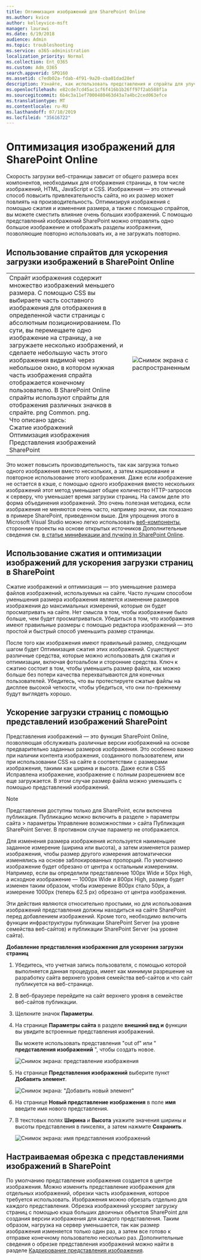 ```yaml
---
title: Оптимизация изображений для SharePoint Online
ms.author: kvice
author: kelleyvice-msft
manager: laurawi
ms.date: 6/19/2018
audience: Admin
ms.topic: troubleshooting
ms.service: o365-administration
localization_priority: Normal
ms.collection: Ent_O365
ms.custom: Adm_O365
search.appverid: SPO160
ms.assetid: c7edb02a-fdab-4f91-9a20-cba01dad28ef
description: Узнайте, как использовать представления и спрайты для улучшения производительности изображений на веб-сайтах SharePoint Online.
ms.openlocfilehash: e82cde7cd45ac1cf6f416b1b26ff97f2ab588f1a
ms.sourcegitcommit: 6b4c3a11ef7000480463d43a7a4bc2ced063efce
ms.translationtype: MT
ms.contentlocale: ru-RU
ms.lasthandoff: 07/10/2019
ms.locfileid: "35616722"
---
```

# <a name="image-optimization-for-sharepoint-online"></a>Оптимизация изображений для SharePoint Online

Скорость загрузки веб-страницы зависит от общего размера всех компонентов, необходимых для отображения страницы, в том числе изображений, HTML, JavaScript и CSS. Изображения — это отличный способ повысить привлекательность сайта, но их размер может повлиять на производительность. Оптимизируя изображения с помощью сжатия и изменения размера, а также с помощью спрайтов, вы можете сместить влияние очень больших изображений. С помощью представлений изображений SharePoint можно отправлять одно большое изображение и отображать разделы изображения, позволяющие повторно использовать их, а не загружать повторно.
  
## <a name="using-sprites-to-speed-up-image-loading-in-sharepoint-online"></a>Использование спрайтов для ускорения загрузки изображений в SharePoint Online

|||
|:-----|:-----|
| Спрайт изображения содержит множество изображений меньшего размера. С помощью CSS вы выбираете часть составного изображения для отображения в определенной части страницы с абсолютным позиционированием. По сути, вы перемещаете одно изображение на страницу, а не загружаете несколько изображений, и сделаете небольшую часть этого изображения видимой через небольшое окно, в котором нужная часть изображения спрайта отображается конечному пользователю. В SharePoint Online спрайты используют спрайты для отображения различных значков в спрайте. png Common. png.  <br/>  Что описано здесь:  <br/>  Сжатие изображений  <br/>  Оптимизация изображения  <br/>  Представления изображений SharePoint  <br/> |![Снимок экрана с распространенным](media/cc5cdee1-8e54-4537-9a8a-8854f4ee849f.png)|
   
Это может повысить производительность, так как загрузка только одного изображения вместо нескольких, а затем кэширование и повторное использование этого изображения. Даже если изображение не остается в кэше, с помощью одного изображения вместо нескольких изображений этот метод уменьшает общее количество HTTP-запросов к серверу, что уменьшает время загрузки страниц. На самом деле это форма объединения изображений. Это очень полезная методика, если изображения не меняются очень часто, например значки, как показано в примере SharePoint, приведенном выше. Для упрощения этого в Microsoft Visual Studio можно легко использовать [веб-компоненты](http://vswebessentials.com/), сторонние проекты на основе открытых источников Дополнительные сведения см. [в статье минификации and пучкing in SharePoint Online](https://go.microsoft.com/fwlink/?LinkId=708698).
  
## <a name="using-image-compression-and-optimization-to-speed-up-page-loading-in-sharepoint"></a>Использование сжатия и оптимизации изображений для ускорения загрузки страниц в SharePoint

Сжатие изображений и оптимизация — это уменьшение размера файлов изображений, используемых на сайте. Часто лучшим способом уменьшения размера изображения является изменение размеров изображения до максимальных измерений, которые он будет просматривать на сайте. Нет смысла в том, чтобы изображение было больше, чем будет просматриваться. Убедиться в том, что изображения имеют правильные размеры с помощью редактора изображений — это простой и быстрый способ уменьшить размер страницы.
  
После того как изображения имеют правильный размер, следующим шагом будет Оптимизация сжатия этих изображений. Существуют различные средства, которые можно использовать для сжатия и оптимизации, включая фотоальбом и сторонние средства. Ключ к сжатию состоит в том, чтобы уменьшить размер файла, как можно больше без потери качества перехватываются для конечных пользователей. Убедитесь, что вы протестируете сжатые файлы на дисплее высокой четкости, чтобы убедиться, что они по-прежнему будут выглядеть хорошо.
  
## <a name="speed-up-page-downloads-by-using-sharepoint-image-renditions"></a>Ускорение загрузки страниц с помощью представлений изображений SharePoint

Представления изображений — это функция SharePoint Online, позволяющая обслуживать различные версии изображений на основе предварительно заданных размеров изображения. Это особенно важно при наличии контента изображения, созданного пользователем, или при использовании CSS на сайте в соответствии с размерами изображения, такими как ширина и высота. Даже если в CSS Исправлена изображение, изображение с полным разрешением все еще загружается. В этом случае размер файла можно уменьшить с помощью представлений изображений.
  
> [!NOTE]
> Представления доступны только для SharePoint, если включена публикация. Публикацию можно включить в разделе \> параметры сайта \> параметры Управление возможностями \> сайта Публикация SharePoint Server. В противном случае параметр не отображается. 
  
Для изменения размера изображения используется наименьшее заданное измерение (ширина или высота), а затем изменяется размер изображения, чтобы размер другого измерения автоматически изменялись на основе заблокированных пропорций. По умолчанию изображение будет обрезано от центра к остальным измерениям. Например, если вы определили представление 100px Wide и 50px High, а исходное изображение — 1000px Wide и 800px High, размер будет изменен таким образом, чтобы измерение 800px стало 50px, а измерение 1000px (теперь 62.5 px) обрезано от центра изображения.
  
Эти действия являются относительно простыми, но для использования изображений представления должны находиться на сайте SharePoint перед добавлением изображений. Кроме того, необходимо включить функции инфраструктуры публикации SharePoint Server (на уровне семейства веб-сайтов) и публикации SharePoint Server (на уровне сайта).
  
 **Добавление представления изображения для ускорения загрузки страниц**
  
1. Убедитесь, что учетная запись пользователя, с помощью которой выполняется данная процедура, имеет как минимум разрешение на разработку сайта верхнего уровня семейства веб-сайтов и что сайт публикуется на веб-странице.
    
2. В веб-браузере перейдите на сайт верхнего уровня в семействе веб-сайтов публикации.
    
3. Щелкните значок **Параметры**. 
    
4. На странице **Параметры сайта** в разделе **внешний вид и** функции вы увидите встроенные представления изображений. 
    
    Вы можете использовать представления "out of" или " **представления изображений** ", чтобы создать новое. 
    
    ![Снимок экрана: представление изображения](media/eaae0d53-657d-47ef-b687-65c5167eae4d.PNG)
  
5. На странице **Представления изображений** выберите пункт **Добавить элемент**.
    
    ![Снимок экрана: "Добавить новый элемент"](media/8cede22e-52bf-4d9d-99cb-162f2f6ce92b.PNG)
  
6. На странице **Новый представление изображения** в поле **имя** введите имя нового представления. 
    
7. В текстовых полях **Ширина** и **Высота** укажите значения ширины и высоты представления в пикселях, а затем нажмите **Сохранить**.
    
    ![Снимок экрана: имя представления изображений](media/5a6119ed-c163-40df-a4db-ec629d15607d.PNG)
  
## <a name="custom-cropping-with-image-renditions-in-sharepoint"></a>Настраиваемая обрезка с представлениями изображений в SharePoint

По умолчанию представление изображения создается в центре изображения. Можно изменить представление изображения для отдельных изображений, обрезки часть изображения, которое требуется использовать. Изображения можно обрезать отдельно для каждого представления. Обрезка изображений ускоряет загрузку страниц с помощью кэша больших двоичных объектов SharePoint для создания версии изображения для каждого представления. Таким образом, нагрузка на сервер уменьшается, так как размер изображения изменяется только один раз, а затем все готово к отправке конечному пользователю несколько раз. Дополнительные сведения о обрезке представления изображений можно найти в разделе [Кадрирование представления изображения](https://go.microsoft.com/fwlink/p/?LinkId=525626).
  

